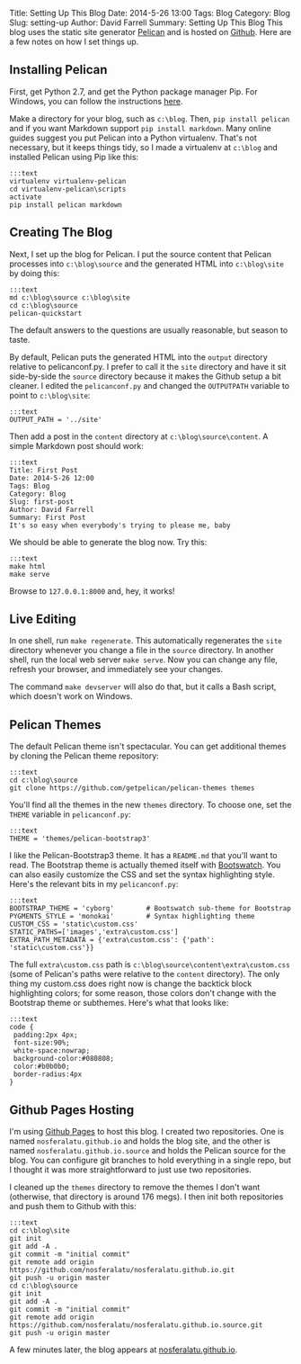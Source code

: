 Title: Setting Up This Blog
Date: 2014-5-26 13:00
Tags: Blog
Category: Blog
Slug: setting-up
Author: David Farrell
Summary: Setting Up This Blog
This blog uses the static site generator [Pelican](http://www.getpelican.com) and is hosted on [Github](http://www.github.com). Here are a few notes on how I set things up.

Installing Pelican
------------------

First, get Python 2.7, and get the Python package manager Pip. For Windows, you can follow the instructions [here](http://docs.python-guide.org/en/latest/starting/install/win/).

Make a directory for your blog, such as `c:\blog`. Then, `pip install pelican` and if you want Markdown support `pip install markdown`. Many online guides suggest you put Pelican into a Python virtualenv. That's not necessary, but it keeps things tidy, so I made a virtualenv at `c:\blog` and installed Pelican using Pip like this:

    :::text
    virtualenv virtualenv-pelican
    cd virtualenv-pelican\scripts
    activate
    pip install pelican markdown

Creating The Blog
-------------------

Next, I set up the blog for Pelican. I put the source content that Pelican processes into `c:\blog\source` and the generated HTML into `c:\blog\site` by doing this:

    :::text
    md c:\blog\source c:\blog\site
    cd c:\blog\source
    pelican-quickstart

The default answers to the questions are usually reasonable, but season to taste.

By default, Pelican puts the generated HTML into the `output` directory relative to pelicanconf.py. I prefer to call it the `site` directory and have it sit side-by-side the `source` directory because it makes the Github setup a bit cleaner. I edited the `pelicanconf.py` and changed the `OUTPUTPATH` variable to point to `c:\blog\site`:

    :::text
    OUTPUT_PATH = '../site'

Then add a post in the `content` directory at `c:\blog\source\content`. A simple Markdown post should work:

    :::text
    Title: First Post
    Date: 2014-5-26 12:00
    Tags: Blog
    Category: Blog
    Slug: first-post
    Author: David Farrell
    Summary: First Post
    It's so easy when everybody's trying to please me, baby

We should be able to generate the blog now. Try this:

    :::text
    make html
    make serve

Browse to `127.0.0.1:8000` and, hey, it works!

Live Editing
------------

In one shell, run `make regenerate`. This automatically regenerates the `site` directory whenever you change a file in the `source` directory. In another shell, run the local web server `make serve`. Now you can change any file, refresh your browser, and immediately see your changes.

The command `make devserver` will also do that, but it calls a Bash script, which doesn't work on Windows.

Pelican Themes
--------------

The default Pelican theme isn't spectacular. You can get additional themes by cloning the Pelican theme repository:

    :::text
    cd c:\blog\source
    git clone https://github.com/getpelican/pelican-themes themes

You'll find all the themes in the new `themes` directory. To choose one, set the `THEME` variable in `pelicanconf.py`:

    :::text
    THEME = 'themes/pelican-bootstrap3'

I like the Pelican-Bootstrap3 theme. It has a `README.md` that you'll want to read. The Bootstrap theme is actually themed itself with [Bootswatch](http://bootswatch.com/). You can also easily customize the CSS and set the syntax highlighting style. Here's the relevant bits in my `pelicanconf.py`:

    :::text
    BOOTSTRAP_THEME = 'cyborg'        # Bootswatch sub-theme for Bootstrap
    PYGMENTS_STYLE = 'monokai'        # Syntax highlighting theme
    CUSTOM_CSS = 'static\custom.css'
    STATIC_PATHS=['images','extra\custom.css']
    EXTRA_PATH_METADATA = {'extra\custom.css': {'path': 'static\custom.css'}}

The full `extra\custom.css` path is `c:\blog\source\content\extra\custom.css` (some of Pelican's paths were relative to the `content` directory). The only thing my custom.css does right now is change the backtick block highlighting colors; for some reason, those colors don't change with the Bootstrap theme or subthemes. Here's what that looks like:

    :::text
    code {
     padding:2px 4px;
     font-size:90%;
     white-space:nowrap;
     background-color:#080808;
     color:#b0b0b0;
     border-radius:4px
    }

Github Pages Hosting
--------------------

I'm using [Github Pages](https://pages.github.com/) to host this blog. I created two repositories. One is named `nosferalatu.github.io` and holds the blog site, and the other is named `nosferalatu.github.io.source` and holds the Pelican source for the blog. You can configure git branches to hold everything in a single repo, but I thought it was more straightforward to just use two repositories.

I cleaned up the `themes` directory to remove the themes I don't want (otherwise, that directory is around 176 megs). I then init both repositories and push them to Github with this:

    :::text
    cd c:\blog\site
    git init
    git add -A .
    git commit -m "initial commit"
    git remote add origin https://github.com/nosferalatu/nosferalatu.github.io.git
    git push -u origin master
    cd c:\blog\source
    git init
    git add -A .
    git commit -m "initial commit"
    git remote add origin https://github.com/nosferalatu/nosferalatu.github.io.source.git
    git push -u origin master

A few minutes later, the blog appears at [nosferalatu.github.io](http://nosferalatu.github.io). 
